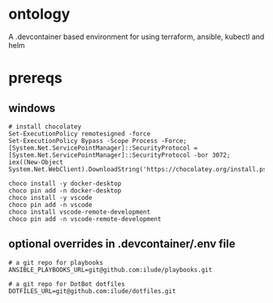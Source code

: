 # ontology
A .devcontainer based environment for using terraform, ansible, kubectl and helm

# prereqs
## windows
```
# install chocolatey
Set-ExecutionPolicy remotesigned -force  
Set-ExecutionPolicy Bypass -Scope Process -Force; [System.Net.ServicePointManager]::SecurityProtocol = [System.Net.ServicePointManager]::SecurityProtocol -bor 3072;
iex((New-Object System.Net.WebClient).DownloadString('https://chocolatey.org/install.ps1'))  

choco install -y docker-desktop
choco pin add -n docker-desktop
choco install -y vscode
choco pin add -n vscode
choco install vscode-remote-development
choco pin add -n vscode-remote-development
```

## optional overrides in .devcontainer/.env file
```
# a git repo for playbooks
ANSIBLE_PLAYBOOKS_URL=git@github.com:ilude/playbooks.git

# a git repo for DotBot dotfiles
DOTFILES_URL=git@github.com:ilude/dotfiles.git
```